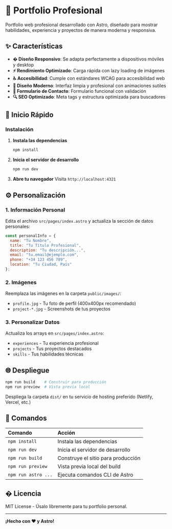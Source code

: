 # 🚀 Portfolio Profesional

Portfolio web profesional desarrollado con Astro, diseñado para mostrar habilidades, experiencia y proyectos de manera moderna y responsiva.

## ✨ Características

- **� Diseño Responsivo**: Se adapta perfectamente a dispositivos móviles y desktop
- **⚡ Rendimiento Optimizado**: Carga rápida con lazy loading de imágenes
- **♿ Accesibilidad**: Cumple con estándares WCAG para accesibilidad web
- **🎨 Diseño Moderno**: Interfaz limpia y profesional con animaciones sutiles
- **📧 Formulario de Contacto**: Formulario funcional con validación
- **🔍 SEO Optimizado**: Meta tags y estructura optimizada para buscadores

## 🚀 Inicio Rápido

### Instalación

1. **Instala las dependencias**
   ```bash
   npm install
   ```

2. **Inicia el servidor de desarrollo**
   ```bash
   npm run dev
   ```

3. **Abre tu navegador**
   Visita `http://localhost:4321`

## ⚙️ Personalización

### 1. Información Personal

Edita el archivo `src/pages/index.astro` y actualiza la sección de datos personales:

```javascript
const personalInfo = {
  name: "Tu Nombre",
  title: "Tu Título Profesional", 
  description: "Tu descripción...",
  email: "tu.email@ejemplo.com",
  phone: "+34 123 456 789",
  location: "Tu Ciudad, País"
};
```

### 2. Imágenes

Reemplaza las imágenes en la carpeta `public/images/`:

- `profile.jpg` - Tu foto de perfil (400x400px recomendado)
- `project-*.jpg` - Screenshots de tus proyectos

### 3. Personalizar Datos

Actualiza los arrays en `src/pages/index.astro`:
- `experiences` - Tu experiencia profesional
- `projects` - Tus proyectos destacados  
- `skills` - Tus habilidades técnicas

## 🌐 Despliegue

```bash
npm run build    # Construir para producción
npm run preview  # Vista previa local
```

Despliega la carpeta `dist/` en tu servicio de hosting preferido (Netlify, Vercel, etc.)

## 🧞 Comandos

| Comando                   | Acción                                           |
| :------------------------ | :----------------------------------------------- |
| `npm install`             | Instala las dependencias                        |
| `npm run dev`             | Inicia el servidor de desarrollo                |
| `npm run build`           | Construye el sitio para producción              |
| `npm run preview`         | Vista previa local del build                    |
| `npm run astro ...`       | Ejecuta comandos CLI de Astro                   |

## � Licencia

MIT License - Úsalo libremente para tu portfolio personal.

---

**¡Hecho con ❤️ y Astro!**
